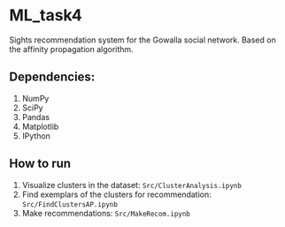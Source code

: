 # ML_task4

Sights recommendation system for the Gowalla social network.
Based on the affinity propagation algorithm.  

## Dependencies:

1. NumPy
2. SciPy
3. Pandas
4. Matplotlib
5. IPython

## How to run

1. Visualize clusters in the dataset: `Src/ClusterAnalysis.ipynb`
2. Find exemplars of the clusters for recommendation: `Src/FindClustersAP.ipynb`
3. Make recommendations: `Src/MakeRecom.ipynb`
